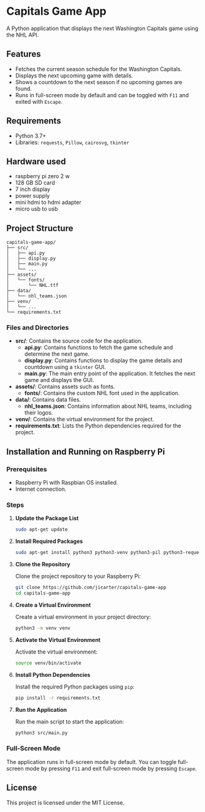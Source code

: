 # Capitals Game App

A Python application that displays the next Washington Capitals game using the NHL API.

## Features
- Fetches the current season schedule for the Washington Capitals.
- Displays the next upcoming game with details.
- Shows a countdown to the next season if no upcoming games are found.
- Runs in full-screen mode by default and can be toggled with `F11` and exited with `Escape`.

## Requirements
- Python 3.7+
- Libraries: `requests`, `Pillow`, `cairosvg`, `tkinter`
## Hardware used
- raspberry pi zero 2 w
- 128 GB SD card
- 7 inch display
- power supply
- mini hdmi to hdmi adapter
- micro usb to usb

## Project Structure

```
capitals-game-app/
├── src/
│   ├── api.py
│   ├── display.py
│   ├── main.py
│   └── ...
├── assets/
│   └── fonts/
│       └── NHL.ttf
├── data/
│   └── nhl_teams.json
├── venv/
│   └── ...
└── requirements.txt
```

### Files and Directories

- **src/**: Contains the source code for the application.
  - **api.py**: Contains functions to fetch the game schedule and determine the next game.
  - **display.py**: Contains functions to display the game details and countdown using a `tkinter` GUI.
  - **main.py**: The main entry point of the application. It fetches the next game and displays the GUI.
- **assets/**: Contains assets such as fonts.
  - **fonts/**: Contains the custom NHL font used in the application.
- **data/**: Contains data files.
  - **nhl_teams.json**: Contains information about NHL teams, including their logos.
- **venv/**: Contains the virtual environment for the project.
- **requirements.txt**: Lists the Python dependencies required for the project.

## Installation and Running on Raspberry Pi

### Prerequisites

- Raspberry Pi with Raspbian OS installed.
- Internet connection.

### Steps

1. **Update the Package List**

   ```sh
   sudo apt-get update
   ```

2. **Install Required Packages**

   ```sh
   sudo apt-get install python3 python3-venv python3-pil python3-requests python3-tk
   ```

3. **Clone the Repository**

   Clone the project repository to your Raspberry Pi:

   ```sh
   git clone https://github.com/jicarter/capitals-game-app
   cd capitals-game-app
   ```

4. **Create a Virtual Environment**

   Create a virtual environment in your project directory:

   ```sh
   python3 -m venv venv
   ```

5. **Activate the Virtual Environment**

   Activate the virtual environment:

   ```sh
   source venv/bin/activate
   ```

6. **Install Python Dependencies**

   Install the required Python packages using `pip`:

   ```sh
   pip install -r requirements.txt
   ```

7. **Run the Application**

   Run the main script to start the application:

   ```sh
   python3 src/main.py
   ```

### Full-Screen Mode

The application runs in full-screen mode by default. You can toggle full-screen mode by pressing `F11` and exit full-screen mode by pressing `Escape`.

## License

This project is licensed under the MIT License.
